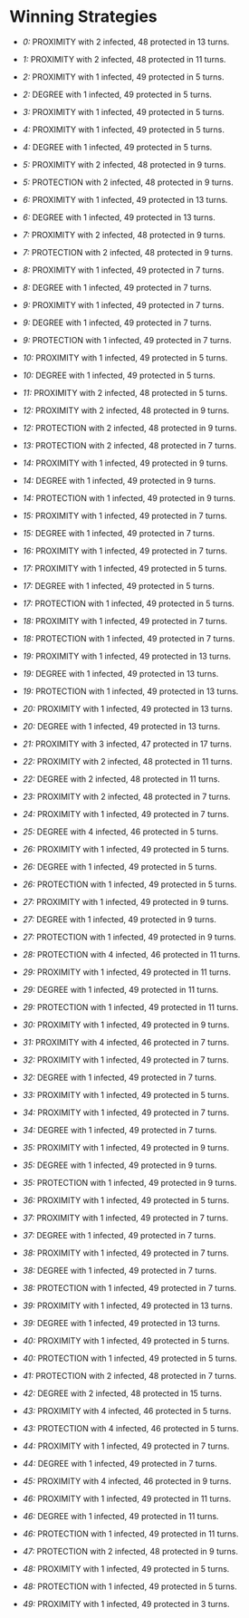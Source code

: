 # Winning Strategies

* _0:_ PROXIMITY with 2 infected, 48 protected in 13 turns.


* _1:_ PROXIMITY with 2 infected, 48 protected in 11 turns.


* _2:_ PROXIMITY with 1 infected, 49 protected in 5 turns.


* _2:_ DEGREE with 1 infected, 49 protected in 5 turns.


* _3:_ PROXIMITY with 1 infected, 49 protected in 5 turns.


* _4:_ PROXIMITY with 1 infected, 49 protected in 5 turns.


* _4:_ DEGREE with 1 infected, 49 protected in 5 turns.


* _5:_ PROXIMITY with 2 infected, 48 protected in 9 turns.


* _5:_ PROTECTION with 2 infected, 48 protected in 9 turns.


* _6:_ PROXIMITY with 1 infected, 49 protected in 13 turns.


* _6:_ DEGREE with 1 infected, 49 protected in 13 turns.


* _7:_ PROXIMITY with 2 infected, 48 protected in 9 turns.


* _7:_ PROTECTION with 2 infected, 48 protected in 9 turns.


* _8:_ PROXIMITY with 1 infected, 49 protected in 7 turns.


* _8:_ DEGREE with 1 infected, 49 protected in 7 turns.


* _9:_ PROXIMITY with 1 infected, 49 protected in 7 turns.


* _9:_ DEGREE with 1 infected, 49 protected in 7 turns.


* _9:_ PROTECTION with 1 infected, 49 protected in 7 turns.


* _10:_ PROXIMITY with 1 infected, 49 protected in 5 turns.


* _10:_ DEGREE with 1 infected, 49 protected in 5 turns.


* _11:_ PROXIMITY with 2 infected, 48 protected in 5 turns.


* _12:_ PROXIMITY with 2 infected, 48 protected in 9 turns.


* _12:_ PROTECTION with 2 infected, 48 protected in 9 turns.


* _13:_ PROTECTION with 2 infected, 48 protected in 7 turns.


* _14:_ PROXIMITY with 1 infected, 49 protected in 9 turns.


* _14:_ DEGREE with 1 infected, 49 protected in 9 turns.


* _14:_ PROTECTION with 1 infected, 49 protected in 9 turns.


* _15:_ PROXIMITY with 1 infected, 49 protected in 7 turns.


* _15:_ DEGREE with 1 infected, 49 protected in 7 turns.


* _16:_ PROXIMITY with 1 infected, 49 protected in 7 turns.


* _17:_ PROXIMITY with 1 infected, 49 protected in 5 turns.


* _17:_ DEGREE with 1 infected, 49 protected in 5 turns.


* _17:_ PROTECTION with 1 infected, 49 protected in 5 turns.


* _18:_ PROXIMITY with 1 infected, 49 protected in 7 turns.


* _18:_ PROTECTION with 1 infected, 49 protected in 7 turns.


* _19:_ PROXIMITY with 1 infected, 49 protected in 13 turns.


* _19:_ DEGREE with 1 infected, 49 protected in 13 turns.


* _19:_ PROTECTION with 1 infected, 49 protected in 13 turns.


* _20:_ PROXIMITY with 1 infected, 49 protected in 13 turns.


* _20:_ DEGREE with 1 infected, 49 protected in 13 turns.


* _21:_ PROXIMITY with 3 infected, 47 protected in 17 turns.


* _22:_ PROXIMITY with 2 infected, 48 protected in 11 turns.


* _22:_ DEGREE with 2 infected, 48 protected in 11 turns.


* _23:_ PROXIMITY with 2 infected, 48 protected in 7 turns.


* _24:_ PROXIMITY with 1 infected, 49 protected in 7 turns.


* _25:_ DEGREE with 4 infected, 46 protected in 5 turns.


* _26:_ PROXIMITY with 1 infected, 49 protected in 5 turns.


* _26:_ DEGREE with 1 infected, 49 protected in 5 turns.


* _26:_ PROTECTION with 1 infected, 49 protected in 5 turns.


* _27:_ PROXIMITY with 1 infected, 49 protected in 9 turns.


* _27:_ DEGREE with 1 infected, 49 protected in 9 turns.


* _27:_ PROTECTION with 1 infected, 49 protected in 9 turns.


* _28:_ PROTECTION with 4 infected, 46 protected in 11 turns.


* _29:_ PROXIMITY with 1 infected, 49 protected in 11 turns.


* _29:_ DEGREE with 1 infected, 49 protected in 11 turns.


* _29:_ PROTECTION with 1 infected, 49 protected in 11 turns.


* _30:_ PROXIMITY with 1 infected, 49 protected in 9 turns.


* _31:_ PROXIMITY with 4 infected, 46 protected in 7 turns.


* _32:_ PROXIMITY with 1 infected, 49 protected in 7 turns.


* _32:_ DEGREE with 1 infected, 49 protected in 7 turns.


* _33:_ PROXIMITY with 1 infected, 49 protected in 5 turns.


* _34:_ PROXIMITY with 1 infected, 49 protected in 7 turns.


* _34:_ DEGREE with 1 infected, 49 protected in 7 turns.


* _35:_ PROXIMITY with 1 infected, 49 protected in 9 turns.


* _35:_ DEGREE with 1 infected, 49 protected in 9 turns.


* _35:_ PROTECTION with 1 infected, 49 protected in 9 turns.


* _36:_ PROXIMITY with 1 infected, 49 protected in 5 turns.


* _37:_ PROXIMITY with 1 infected, 49 protected in 7 turns.


* _37:_ DEGREE with 1 infected, 49 protected in 7 turns.


* _38:_ PROXIMITY with 1 infected, 49 protected in 7 turns.


* _38:_ DEGREE with 1 infected, 49 protected in 7 turns.


* _38:_ PROTECTION with 1 infected, 49 protected in 7 turns.


* _39:_ PROXIMITY with 1 infected, 49 protected in 13 turns.


* _39:_ DEGREE with 1 infected, 49 protected in 13 turns.


* _40:_ PROXIMITY with 1 infected, 49 protected in 5 turns.


* _40:_ PROTECTION with 1 infected, 49 protected in 5 turns.


* _41:_ PROTECTION with 2 infected, 48 protected in 7 turns.


* _42:_ DEGREE with 2 infected, 48 protected in 15 turns.


* _43:_ PROXIMITY with 4 infected, 46 protected in 5 turns.


* _43:_ PROTECTION with 4 infected, 46 protected in 5 turns.


* _44:_ PROXIMITY with 1 infected, 49 protected in 7 turns.


* _44:_ DEGREE with 1 infected, 49 protected in 7 turns.


* _45:_ PROXIMITY with 4 infected, 46 protected in 9 turns.


* _46:_ PROXIMITY with 1 infected, 49 protected in 11 turns.


* _46:_ DEGREE with 1 infected, 49 protected in 11 turns.


* _46:_ PROTECTION with 1 infected, 49 protected in 11 turns.


* _47:_ PROTECTION with 2 infected, 48 protected in 9 turns.


* _48:_ PROXIMITY with 1 infected, 49 protected in 5 turns.


* _48:_ PROTECTION with 1 infected, 49 protected in 5 turns.


* _49:_ PROXIMITY with 1 infected, 49 protected in 3 turns.


